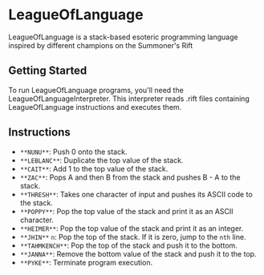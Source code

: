 # LeagueOfLanguage
LeagueOfLanguage is a stack-based esoteric programming language inspired by different champions on the Summoner's Rift

## Getting Started
To run LeagueOfLanguage programs, you'll need the LeagueOfLanguageInterpreter. This interpreter reads .rift files containing LeagueOfLanguage instructions and executes them.

## Instructions
- `**NUNU**`: Push 0 onto the stack.
- `**LEBLANC**`: Duplicate the top value of the stack.
- `**CAIT**`: Add 1 to the top value of the stack.
- `**ZAC**`: Pops A and then B from the stack and pushes B - A to the stack.
- `**THRESH**`: Takes one character of input and pushes its ASCII code to the stack.
- `**POPPY**`: Pop the top value of the stack and print it as an ASCII character.
- `**HEIMER**`: Pop the top value of the stack and print it as an integer.
- `**JHIN**` `n`: Pop the top of the stack. If it is zero, jump to the `nth` line.
- `**TAHMKENCH**`: Pop the top of the stack and push it to the bottom.
- `**JANNA**`: Remove the bottom value of the stack and push it to the top.
- `**PYKE**`: Terminate program execution.

